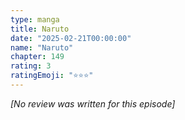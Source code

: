 ```yaml
---
type: manga
title: Naruto
date: "2025-02-21T00:00:00"
name: "Naruto"
chapter: 149
rating: 3
ratingEmoji: "⭐️⭐️⭐️"
---
```


_[No review was written for this episode]_